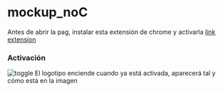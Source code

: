 # mockup_noC

Antes de abrir la pag, instalar esta extensión de chrome y activarla
[link extension](https://chrome.google.com/webstore/detail/allow-cors-access-control/lhobafahddgcelffkeicbaginigeejlf)

### Activación
![toggle](https://user-images.githubusercontent.com/91546625/168416774-c367885a-6f7e-4572-b6f1-66cd278fb181.png)
El logotipo enciende cuando ya está activada, aparecerá tal y cómo está en la imagen
